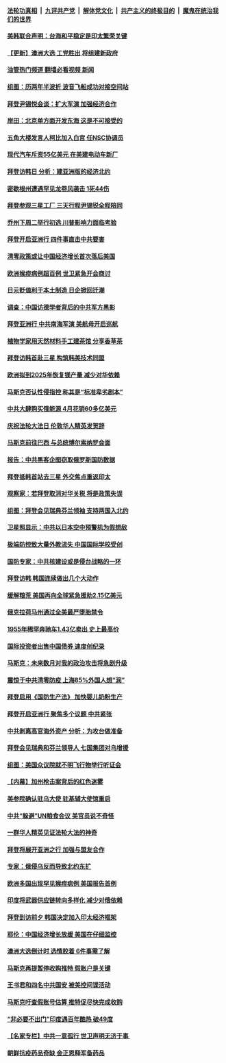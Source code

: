 ####  [法轮功真相](../../../../basic/blob/master/README.md?t=05220201) &nbsp;|&nbsp; [九评共产党](../../../../9ping.md/blob/master/README.md?t=05220201) &nbsp;|&nbsp; [解体党文化](../../../../jtdwh.md/blob/master/README.md?t=05220201)  &nbsp;|&nbsp; [共产主义的终极目的](../../../../gczydzjmd.md/blob/master/README.md?t=05220201) &nbsp;|&nbsp; [魔鬼在统治我们的世界](../../../../mgztzwmdsj.md/blob/master/README.md?t=05220201) 

#### [美韩联合声明：台海和平稳定是印太繁荣关键](../pages/nsc418/n13742268.md?t=05220201) 

#### [【更新】澳洲大选 工党胜出 将组建新政府](../pages/nsc418/n13742149.md?t=05220201) 

#### [油管热门频道 翻墙必看视频 新闻](http://45.76.130.85:81/youtube.html?05220201)

#### [组图：历两年半波折 波音飞船成功对接空间站](../pages/nsc418/n13742189.md?t=05220201) 

#### [拜登尹锡悦会谈：扩大军演 加强经济合作](../pages/nsc418/n13742175.md?t=05220201) 

#### [岸田：北京单方面开发东海 这是不可接受的](../pages/nsc418/n13742102.md?t=05220201) 

#### [五角大楼发言人柯比加入白宫 任NSC协调员](../pages/nsc418/n13742052.md?t=05220201) 

#### [现代汽车斥资55亿美元 在美建电动车新厂](../pages/nsc418/n13742083.md?t=05220201) 

#### [拜登访韩日 分析：建亚洲版的经济北约](../pages/nsc418/n13741994.md?t=05220201) 

#### [密歇根州遭遇罕见龙卷风袭击 1死44伤](../pages/nsc418/n13742000.md?t=05220201) 

#### [拜登参观三星工厂 三天行程尹锡锐全程陪同](../pages/nsc418/n13741945.md?t=05220201) 

#### [乔州下周二举行初选 川普影响力面临考验](../pages/nsc418/n13741800.md?t=05220201) 

#### [拜登开启亚洲行 四件事直击中共要害](../pages/nsc418/n13741755.md?t=05220201) 

#### [清零政策或让中国经济增长首次落后美国](../pages/nsc418/n13741818.md?t=05220201) 

#### [欧洲猴痘病例超百例 世卫紧急开会商讨](../pages/nsc418/n13741723.md?t=05220201) 

#### [日元贬值利于本土制造 日企掀回迁潮](../pages/nsc418/n13741770.md?t=05220201) 

#### [调查：中国访德学者背后的中共军方黑影](../pages/nsc418/n13741472.md?t=05220201) 

#### [拜登亚洲行 中共南海军演 美航母开启巡航](../pages/nsc418/n13741761.md?t=05220201) 

#### [植物学家用天然材料手工建茶馆 分享香草茶](../pages/nsc418/n13741640.md?t=05220201) 

#### [拜登访韩首赴三星 构筑韩美技术同盟](../pages/nsc418/n13741675.md?t=05220201) 

#### [欧洲拟到2025年恢复镁产量 减少对华依赖](../pages/nsc418/n13741694.md?t=05220201) 

#### [马斯克否认性侵指控 称其是“标准卑劣剧本”](../pages/nsc418/n13741699.md?t=05220201) 

#### [中共大肆购买俄能源 4月花销60多亿美元](../pages/nsc418/n13741698.md?t=05220201) 

#### [庆祝法轮大法日 伦敦华人精英发贺辞](../pages/nsc418/n13741593.md?t=05220201) 

#### [马斯克前往巴西 与总统博尔索纳罗会面](../pages/nsc418/n13741592.md?t=05220201) 

#### [报告：中共黑客企图窃取俄罗斯国防数据](../pages/nsc418/n13741568.md?t=05220201) 

#### [拜登抵韩首站去三星 外交焦点重返印太](../pages/nsc418/n13741591.md?t=05220201) 

#### [观察家：若拜登取消对华关税 将是政策失误](../pages/nsc418/n13741274.md?t=05220201) 

#### [组图：拜登会见瑞典芬兰领袖 支持两国入北约](../pages/nsc418/n13741475.md?t=05220201) 

#### [卫星照显示：中共以日本空中预警机为假想敌](../pages/nsc418/n13741441.md?t=05220201) 

#### [极端防控致大量外教流失 中国国际学校受创](../pages/nsc418/n13741383.md?t=05220201) 

#### [国防专家：中共核建设或是侵台战略的一环](../pages/nsc418/n13741297.md?t=05220201) 

#### [拜登访韩 韩国连续做出几个大动作](../pages/nsc418/n13741304.md?t=05220201) 

#### [缓解粮荒 美国再向全球紧急援助2.15亿美元](../pages/nsc418/n13741078.md?t=05220201) 

#### [俄克拉荷马州通过全美最严堕胎禁令](../pages/nsc418/n13741074.md?t=05220201) 

#### [1955年稀罕奔驰车1.43亿卖出 史上最高价](../pages/nsc418/n13741072.md?t=05220201) 

#### [国际投资者出售中国债券 速度创纪录](../pages/nsc418/n13740982.md?t=05220201) 

#### [马斯克：未来数月对我的政治攻击将急剧升级](../pages/nsc418/n13740174.md?t=05220201) 

#### [震惊于中共清零防疫 上海85%外国人想“润”](../pages/nsc418/n13740877.md?t=05220201) 

#### [拜登启用《国防生产法》 加快婴儿奶粉生产](../pages/nsc418/n13740929.md?t=05220201) 

#### [拜登开启亚洲行 聚焦多个议题 中共紧张](../pages/nsc418/n13740664.md?t=05220201) 

#### [中共剥离高官海外资产 分析：为攻台做准备](../pages/nsc418/n13740959.md?t=05220201) 

#### [拜登会见瑞典和芬兰领导人 七国集团对乌增援](../pages/nsc418/n13740812.md?t=05220201) 

#### [组图：美国众议院就不明飞行物举行听证会](../pages/nsc418/n13740784.md?t=05220201) 

#### [【内幕】加州枪击案背后的红色迷雾](../pages/nsc418/n13740526.md?t=05220201) 

#### [美参院确认驻乌大使 驻基辅大使馆重启](../pages/nsc418/n13740719.md?t=05220201) 

#### [中共“躲避”UN粮食会议 美官员说不奇怪](../pages/nsc418/n13740742.md?t=05220201) 

#### [一群华人精英见证法轮大法的神奇](../pages/nsc418/n13739102.md?t=05220201) 

#### [拜登将展开亚洲之行 加强与盟友合作](../pages/nsc418/n13740583.md?t=05220201) 

#### [专家：俄侵乌反而导致北约东扩](../pages/nsc418/n13740571.md?t=05220201) 

#### [欧洲多国出现罕见猴痘病例 美国报告首例](../pages/nsc418/n13740548.md?t=05220201) 

#### [印度将武器供应链转向多样化 减少对俄依赖](../pages/nsc418/n13740422.md?t=05220201) 

#### [拜登到访前夕 韩国决定加入印太经济框架](../pages/nsc418/n13740458.md?t=05220201) 

#### [耶伦：中国经济增长放缓 美国在仔细监控](../pages/nsc418/n13740151.md?t=05220201) 

#### [澳洲大选倒计时 选情胶着 6件事需了解](../pages/nsc418/n13740166.md?t=05220201) 

#### [马斯克再提暂停收购推特 假账户是关键](../pages/nsc418/n13740130.md?t=05220201) 

#### [王书君和四名中共国安 被美控间谍活动](../pages/nsc418/n13740137.md?t=05220201) 

#### [马斯克吁查假账号估算 推特促尽快完成收购](../pages/nsc418/n13739863.md?t=05220201) 

#### [“非必要不出门”印度遇百年酷热 破49度](../pages/nsc418/n13740080.md?t=05220201) 

#### [【名家专栏】中共一意孤行 世卫声明无济于事 ](../pages/nsc418/n13739907.md?t=05220201) 

#### [朝鲜抗疫药品奇缺 金正恩释军备药品](../pages/nsc418/n13740094.md?t=05220201) 

<img src='http://gfw-breaker.win/goodnews/indexes/nsc418.md' width='0px' height='0px'/>
